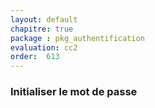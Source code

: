 ```yaml
---
layout: default
chapitre: true
package : pkg_authentification
evaluation: cc2
order:  613
---
```


### Initialiser le mot de passe

<!-- TODO backend-2 : Développer une interface web permettant à l'administrateur de l'application de réinitialiser le mot de passe d'un utilisateur. -->

<!-- TODO backend-3 : Développer une interface web permettant à l'administrateur de l'application de réinitialiser le mot de passe d'un utilisateur par email. -->

